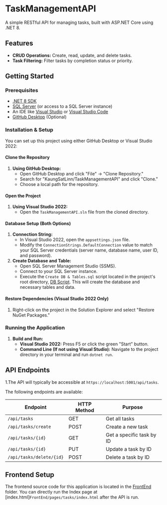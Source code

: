 # TaskManagementAPI

A simple RESTful API for managing tasks, built with ASP.NET Core using .NET 8.

## Features

* **CRUD Operations:** Create, read, update, and delete tasks.
* **Task Filtering:** Filter tasks by completion status or priority.

## Getting Started

### Prerequisites

* [.NET 8 SDK](https://dotnet.microsoft.com/download/dotnet/8.0) 
* [SQL Server](https://www.microsoft.com/en-us/sql-server/sql-server-downloads) (or access to a SQL Server instance)
* An IDE like [Visual Studio](https://visualstudio.microsoft.com/) or [Visual Studio Code](https://code.visualstudio.com/)
* [GitHub Desktop](https://desktop.github.com/) (Optional)

### Installation & Setup

You can set up this project using either GitHub Desktop or Visual Studio 2022:

#### Clone the Repository

1. **Using GitHub Desktop:**
   - Open GitHub Desktop and click "File" -> "Clone Repository."
   - Search for "KaungSatLinn/TaskManagementAPI" and click "Clone."
   - Choose a local path for the repository.

#### Open the Project

1. **Using Visual Studio 2022:**
   - Open the `TaskManagementAPI.sln` file from the cloned directory.

#### Database Setup (Both Options)

1. **Connection String:** 
   - In Visual Studio 2022, open the `appsettings.json` file.
   - Modify the `ConnectionStrings.DefaultConnection` value to match your SQL Server credentials (server name, database name, user ID, and password). 
2. **Create Database and Table:**
   - Open SQL Server Management Studio (SSMS).
   - Connect to your SQL Server instance.
   - Execute the `Create DB & Tables.sql` script located in the project's root directory, [DB Script](TaskManagementAPI/DB). This will create the database and necessary tables and data.

#### Restore Dependencies (Visual Studio 2022 Only)

1. Right-click on the project in the Solution Explorer and select "Restore NuGet Packages."

### Running the Application

1. **Build and Run:**
   - **Visual Studio 2022:** Press F5 or click the green "Start" button.
   - **Command Line (If not using Visual Studio):** Navigate to the project directory in your terminal and run `dotnet run`.

## API Endpoints

1.The API will typically be accessible at `https://localhost:5001/api/tasks`.

The following endpoints are available:

| Endpoint                  | HTTP Method | Purpose                     |
| ------------------------- | ----------- | --------------------------- |
| `/api/tasks`              | GET         | Get all tasks               |
| `/api/tasks/create`       | POST        | Create a new task           |
| `/api/tasks/{id}`         | GET         | Get a specific task by ID   |
| `/api/tasks/{id}`         | PUT         | Update a task by ID         |
| `/api/tasks/delete/{id}`  | POST        | Delete a task by ID         | 

## Frontend Setup

The frontend source code for this application is located in the [FrontEnd](FrontEnd) folder. 
You can directly run the Index page at [index.html]`FrontEnd/pages/tasks/index.html` after the API is run.
